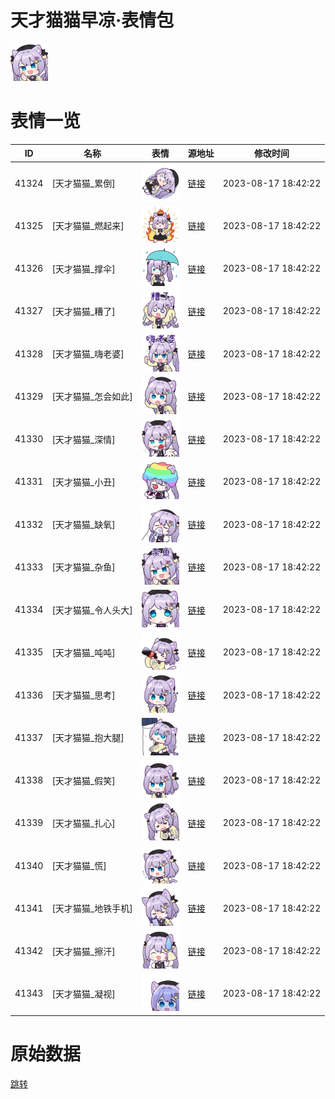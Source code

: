 # 天才猫猫早凉·表情包

<img src="./cover.png" height="60" alt="cover" />

# 表情一览

|ID|名称|表情|源地址|修改时间|
|----|----|----|----|----|
|41324|[天才猫猫_累倒]|<img src="./pic/041324_%5B天才猫猫_累倒%5D.png" height="60" alt="累倒"/>|[链接](https://i0.hdslb.com/bfs/garb/item/a731636bd9c05cbe7b75dacdccd9b5cf750c12ad.png)|2023-08-17 18:42:22|
|41325|[天才猫猫_燃起来]|<img src="./pic/041325_%5B天才猫猫_燃起来%5D.png" height="60" alt="燃起来"/>|[链接](https://i0.hdslb.com/bfs/garb/item/2094f21e47d135aab14e7569045604b395344e82.png)|2023-08-17 18:42:22|
|41326|[天才猫猫_撑伞]|<img src="./pic/041326_%5B天才猫猫_撑伞%5D.png" height="60" alt="撑伞"/>|[链接](https://i0.hdslb.com/bfs/garb/item/195939e5a6837c7e3137170430d16f6ec9e00eb8.png)|2023-08-17 18:42:22|
|41327|[天才猫猫_糟了]|<img src="./pic/041327_%5B天才猫猫_糟了%5D.png" height="60" alt="糟了"/>|[链接](https://i0.hdslb.com/bfs/garb/item/1ad67daadc24db0dc97cb8c33ad95b38fe294d1f.png)|2023-08-17 18:42:22|
|41328|[天才猫猫_嗨老婆]|<img src="./pic/041328_%5B天才猫猫_嗨老婆%5D.png" height="60" alt="嗨老婆"/>|[链接](https://i0.hdslb.com/bfs/garb/item/ef5e3c4b834f2b1de73164358d4500646c73bbc7.png)|2023-08-17 18:42:22|
|41329|[天才猫猫_怎会如此]|<img src="./pic/041329_%5B天才猫猫_怎会如此%5D.png" height="60" alt="怎会如此"/>|[链接](https://i0.hdslb.com/bfs/garb/item/40133c0477aeeb1307de140478ab72e773a19e38.png)|2023-08-17 18:42:22|
|41330|[天才猫猫_深情]|<img src="./pic/041330_%5B天才猫猫_深情%5D.png" height="60" alt="深情"/>|[链接](https://i0.hdslb.com/bfs/garb/item/2d3de518997c6e2bbf0bdf37baa71493b588b81a.png)|2023-08-17 18:42:22|
|41331|[天才猫猫_小丑]|<img src="./pic/041331_%5B天才猫猫_小丑%5D.png" height="60" alt="小丑"/>|[链接](https://i0.hdslb.com/bfs/garb/item/d22a7748a72460f15ef8ff989b0cfe41b70d2ff3.png)|2023-08-17 18:42:22|
|41332|[天才猫猫_缺氧]|<img src="./pic/041332_%5B天才猫猫_缺氧%5D.png" height="60" alt="缺氧"/>|[链接](https://i0.hdslb.com/bfs/garb/item/2a49b0044433a5951fa2c458b556798af3667a36.png)|2023-08-17 18:42:22|
|41333|[天才猫猫_杂鱼]|<img src="./pic/041333_%5B天才猫猫_杂鱼%5D.png" height="60" alt="杂鱼"/>|[链接](https://i0.hdslb.com/bfs/garb/item/2f1a7f427d174c6d4f647cd7cff2281c62365266.png)|2023-08-17 18:42:22|
|41334|[天才猫猫_令人头大]|<img src="./pic/041334_%5B天才猫猫_令人头大%5D.png" height="60" alt="令人头大"/>|[链接](https://i0.hdslb.com/bfs/garb/item/5f8bba6be898bee8cbb67075aca676870f027cdf.png)|2023-08-17 18:42:22|
|41335|[天才猫猫_吨吨]|<img src="./pic/041335_%5B天才猫猫_吨吨%5D.png" height="60" alt="吨吨"/>|[链接](https://i0.hdslb.com/bfs/garb/item/833cf4119efb098ddb6cdc21ba2f8b2d93faab0a.png)|2023-08-17 18:42:22|
|41336|[天才猫猫_思考]|<img src="./pic/041336_%5B天才猫猫_思考%5D.png" height="60" alt="思考"/>|[链接](https://i0.hdslb.com/bfs/garb/item/9f6fc850ca584b14b6633dcde9ed729c35c6df35.png)|2023-08-17 18:42:22|
|41337|[天才猫猫_抱大腿]|<img src="./pic/041337_%5B天才猫猫_抱大腿%5D.png" height="60" alt="抱大腿"/>|[链接](https://i0.hdslb.com/bfs/garb/item/b7ea695536391e8377303223d42f061da9d59fdf.png)|2023-08-17 18:42:22|
|41338|[天才猫猫_假笑]|<img src="./pic/041338_%5B天才猫猫_假笑%5D.png" height="60" alt="假笑"/>|[链接](https://i0.hdslb.com/bfs/garb/item/078a6c7ae665a715ec557c97cda7455bc9903bde.png)|2023-08-17 18:42:22|
|41339|[天才猫猫_扎心]|<img src="./pic/041339_%5B天才猫猫_扎心%5D.png" height="60" alt="扎心"/>|[链接](https://i0.hdslb.com/bfs/garb/item/5727a2726c08d3b386f3c8ae5755d4c2236e487c.png)|2023-08-17 18:42:22|
|41340|[天才猫猫_慌]|<img src="./pic/041340_%5B天才猫猫_慌%5D.png" height="60" alt="慌"/>|[链接](https://i0.hdslb.com/bfs/garb/item/813daf194c3eecbc25be3f071656236feb64f35e.png)|2023-08-17 18:42:22|
|41341|[天才猫猫_地铁手机]|<img src="./pic/041341_%5B天才猫猫_地铁手机%5D.png" height="60" alt="地铁手机"/>|[链接](https://i0.hdslb.com/bfs/garb/item/5c43763bd2bf6fb09c962da84d7c1f90f61753ee.png)|2023-08-17 18:42:22|
|41342|[天才猫猫_擦汗]|<img src="./pic/041342_%5B天才猫猫_擦汗%5D.png" height="60" alt="擦汗"/>|[链接](https://i0.hdslb.com/bfs/garb/item/612ad2009ff9dacd27ae4e9b86b9266248998761.png)|2023-08-17 18:42:22|
|41343|[天才猫猫_凝视]|<img src="./pic/041343_%5B天才猫猫_凝视%5D.png" height="60" alt="凝视"/>|[链接](https://i0.hdslb.com/bfs/garb/item/b616f3f9888eb126b2804f4ecc796992ce1ff5b7.png)|2023-08-17 18:42:22|

# 原始数据

[跳转](./raw.json)


